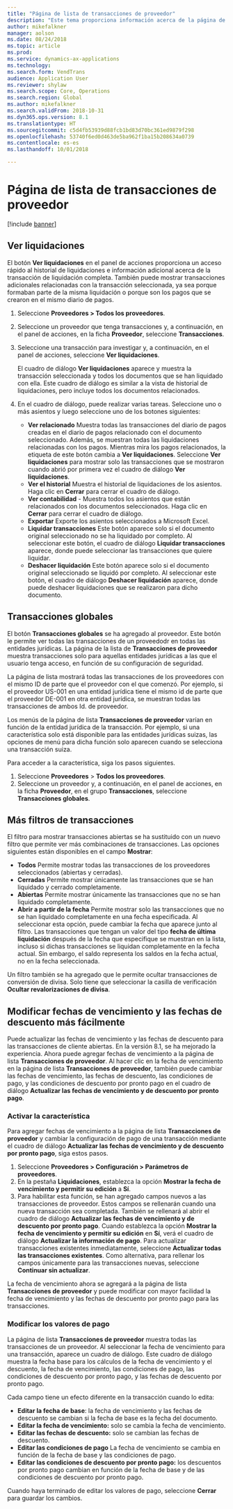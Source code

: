 ```yaml
---
title: "Página de lista de transacciones de proveedor"
description: "Este tema proporciona información acerca de la página de lista de transacciones de proveedor para Microsoft Dynamics 365 for Finance and Operations."
author: mikefalkner
manager: aolson
ms.date: 08/24/2018
ms.topic: article
ms.prod: 
ms.service: dynamics-ax-applications
ms.technology: 
ms.search.form: VendTrans
audience: Application User
ms.reviewer: shylaw
ms.search.scope: Core, Operations
ms.search.region: Global
ms.author: mikefalkner
ms.search.validFrom: 2018-10-31
ms.dyn365.ops.version: 8.1
ms.translationtype: HT
ms.sourcegitcommit: c5d4fb53939d88fcb1bd83d70bc361ed9879f298
ms.openlocfilehash: 53740f6ed0d463de5ba962f1ba15b208634a0739
ms.contentlocale: es-es
ms.lasthandoff: 10/01/2018

---
```


# <a name="vendor-transactions-list-page"></a>Página de lista de transacciones de proveedor

[!include [banner](../includes/banner.md)]

## <a name="view-settlements"></a>Ver liquidaciones

El botón **Ver liquidaciones** en el panel de acciones proporciona un acceso rápido al historial de liquidaciones e información adicional acerca de la transacción de liquidación completa. También puede mostrar transacciones adicionales relacionadas con la transacción seleccionada, ya sea porque formaban parte de la misma liquidación o porque son los pagos que se crearon en el mismo diario de pagos.

1. Seleccione **Proveedores \> Todos los proveedores**.
2. Seleccione un proveedor que tenga transacciones y, a continuación, en el panel de acciones, en la ficha **Proveedor**, seleccione **Transacciones**.
3. Seleccione una transacción para investigar y, a continuación, en el panel de acciones, seleccione **Ver liquidaciones**.

    El cuadro de diálogo **Ver liquidaciones** aparece y muestra la transacción seleccionada y todos los documentos que se han liquidado con ella. Este cuadro de diálogo es similar a la vista de historial de liquidaciones, pero incluye todos los documentos relacionados.

4. En el cuadro de diálogo, puede realizar varias tareas. Seleccione uno o más asientos y luego seleccione uno de los botones siguientes:

    - **Ver relacionado** Muestra todas las transacciones del diario de pagos creadas en el diario de pagos relacionado con el documento seleccionado. Además, se muestran todas las liquidaciones relacionadas con los pagos. Mientras mira los pagos relacionados, la etiqueta de este botón cambia a **Ver liquidaciones**. Seleccione **Ver liquidaciones** para mostrar solo las transacciones que se mostraron cuando abrió por primera vez el cuadro de diálogo **Ver liquidaciones**.
    - **Ver el historial** Muestra el historial de liquidaciones de los asientos. Haga clic en **Cerrar** para cerrar el cuadro de diálogo.
    - **Ver contabilidad** - Muestra todos los asientos que están relacionados con los documentos seleccionados. Haga clic en **Cerrar** para cerrar el cuadro de diálogo.
    - **Exportar** Exporte los asientos seleccionados a Microsoft Excel.
    - **Liquidar transacciones** Este botón aparece solo si el documento original seleccionado no se ha liquidado por completo. Al seleccionar este botón, el cuadro de diálogo **Liquidar transacciones** aparece, donde puede seleccionar las transacciones que quiere liquidar.
    - **Deshacer liquidación** Este botón aparece solo si el documento original seleccionado se liquidó por completo. Al seleccionar este botón, el cuadro de diálogo **Deshacer liquidación** aparece, donde puede deshacer liquidaciones que se realizaron para dicho documento.

## <a name="global-transactions"></a>Transacciones globales

El botón **Transacciones globales** se ha agregado al proveedor. Este botón le permite ver todas las transacciones de un proveedodr en todas las entidades jurídicas. La página de la lista de **Transacciones de proveedor** muestra transacciones solo para aquellas entidades jurídicas a las que el usuario tenga acceso, en función de su configuración de seguridad.

La página de lista mostrará todas las transacciones de los proveedores con el mismo ID de parte que el proveedor con el que comenzó. Por ejemplo, si el proveedor US-001 en una entidad jurídica tiene el mismo id de parte que el proveedor DE-001 en otra entidad jurídica, se muestran todas las transacciones de ambos Id. de proveedor.

Los menús de la página de lista **Transacciones de proveedor** varían en función de la entidad jurídica de la transacción. Por ejemplo, si una característica solo está disponible para las entidades jurídicas suizas, las opciones de menú para dicha función solo aparecen cuando se selecciona una transacción suiza.

Para acceder a la característica, siga los pasos siguientes.

1. Seleccione **Proveedores** \> **Todos los proveedores**.
2. Seleccione un proveedor y, a continuación, en el panel de acciones, en la ficha **Proveedor**, en el grupo **Transacciones**, seleccione **Transacciones globales**.

## <a name="more-transaction-filters"></a>Más filtros de transacciones

El filtro para mostrar transacciones abiertas se ha sustituido con un nuevo filtro que permite ver más combinaciones de transacciones. Las opciones siguientes están disponibles en el campo **Mostrar**:

- **Todos** Permite mostrar todas las transacciones de los proveedores seleccionados (abiertas y cerradas).
- **Cerradas** Permite mostrar únicamente las transacciones que se han liquidado y cerrado completamente.
- **Abiertas** Permite mostrar únicamente las transacciones que no se han liquidado completamente.
- **Abrir a partir de la fecha** Permite mostrar solo las transacciones que no se han liquidado completamente en una fecha especificada. Al seleccionar esta opción, puede cambiar la fecha que aparece junto al filtro. Las transacciones que tengan un valor del tipo **fecha de última liquidación** después de la fecha que especifique se muestran en la lista, incluso si dichas transacciones se liquidan completamente en la fecha actual. Sin embargo, el saldo representa los saldos en la fecha actual, no en la fecha seleccionada.

Un filtro también se ha agregado que le permite ocultar transacciones de conversión de divisa. Solo tiene que seleccionar la casilla de verificación **Ocultar revalorizaciones de divisa**.

## <a name="more-easily-modify-due-dates-and-discount-dates"></a>Modificar fechas de vencimiento y las fechas de descuento más fácilmente

Puede actualizar las fechas de vencimiento y las fechas de descuento para las transacciones de cliente abiertas. En la versión 8.1, se ha mejorado la experiencia. Ahora puede agregar fechas de vencimiento a la página de lista **Transacciones de proveedor**. Al hacer clic en la fecha de vencimiento en la página de lista **Transacciones de proveedor**, también puede cambiar las fechas de vencimiento, las fechas de descuento, las condiciones de pago, y las condiciones de descuento por pronto pago en el cuadro de diálogo **Actualizar las fechas de vencimiento y de descuento por pronto pago**.

### <a name="activate-the-feature"></a>Activar la característica

Para agregar fechas de vencimiento a la página de lista **Transacciones de proveedor** y cambiar la configuración de pago de una transacción mediante el cuadro de diálogo **Actualizar las fechas de vencimiento y de descuento por pronto pago**, siga estos pasos.

1. Seleccione **Proveedores \> Configuración \> Parámetros de proveedores**.
2. En la pestaña **Liquidaciones**, establezca la opción **Mostrar la fecha de vencimiento y permitir su edición** a **Sí**.
3. Para habilitar esta función, se han agregado campos nuevos a las transacciones de proveedor. Estos campos se rellenarán cuando una nueva transacción sea completada. También se rellenará al abrir el cuadro de diálogo **Actualizar las fechas de vencimiento y de descuento por pronto pago**. Cuando establezca la opción **Mostrar la fecha de vencimiento y permitir su edición** en **Sí**, verá el cuadro de diálogo **Actualizar la información de pago**.  Para actualizar transacciones existentes inmediatamente, seleccione **Actualizar todas las transacciones existentes**. Como alternativa, para rellenar los campos únicamente para las transacciones nuevas, seleccione **Continuar sin actualizar**.

La fecha de vencimiento ahora se agregará a la página de lista **Transacciones de proveedor** y puede modificar con mayor facilidad la fecha de vencimiento y las fechas de descuento por pronto pago para las transacciones.

### <a name="modify-the-payment-settings"></a>Modificar los valores de pago

La página de lista **Transacciones de proveedor** muestra todas las transacciones de un proveedor. Al seleccionar la fecha de vencimiento para una transacción, aparece un cuadro de diálogo. Este cuadro de diálogo muestra la fecha base para los cálculos de la fecha de vencimiento y el descuento, la fecha de vencimiento, las condiciones de pago, las condiciones de descuento por pronto pago, y las fechas de descuento por pronto pago.

Cada campo tiene un efecto diferente en la transacción cuando lo edita:

- **Editar la fecha de base**: la fecha de vencimiento y las fechas de descuento se cambian si la fecha de base es la fecha del documento.
- **Editar la fecha de vencimiento:** solo se cambia la fecha de vencimiento.
- **Editar las fechas de descuento:** solo se cambian las fechas de descuento.
- **Editar las condiciones de pago** La fecha de vencimiento se cambia en función de la fecha de base y las condiciones de pago.
- **Editar las condiciones de descuento por pronto pago:** los descuentos por pronto pago cambian en función de la fecha de base y de las condiciones de descuento por pronto pago.

Cuando haya terminado de editar los valores de pago, seleccione **Cerrar** para guardar los cambios.

